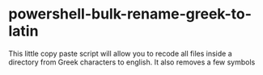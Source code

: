# powershell-bulk-rename-greek-to-latin
This little copy paste script will allow you to recode all files inside a directory from Greek characters to english. It also removes a few symbols
